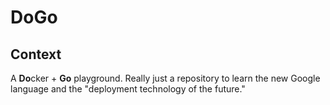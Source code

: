 # DoGo
## Context
A **Do**cker + **Go** playground. Really just a repository to learn the new Google language and the
"deployment technology of the future."
